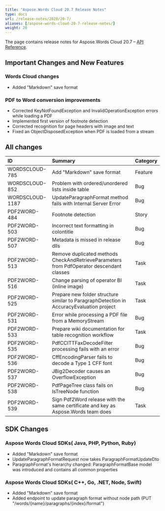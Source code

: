 ```yaml
---
title: "Aspose.Words Cloud 20.7 Release Notes"
type: docs
url: /release-notes/2020/20-7/
aliases: [/aspose-words-cloud-20-7-release-notes/]
weight: 20
---
```


The page contains release notes for Aspose.Words Cloud 20.7 – [API Reference](https://apireference.aspose.cloud/words/).

## Important Changes and New Features

### Words Cloud changes

- Added "Markdown" save format

### PDF to Word conversion improvements

- Corrected KeyNotFoundException and InvalidOperationException errors while loading a PDF
- Implemented first version of footnote detection
- Corrected recognition for page headers with image and text
- Fixed an ObjectDisposedException when PDF is loaded from a stream

## All changes

|ID|Summary|Category|
| :- | :- | :- |
|WORDSCLOUD-785|Add "Markdown" save format|Feature|
|WORDSCLOUD-852|Problem with ordered/unordered lists inside table|Bug|
|WORDSCLOUD-1187|UpdateParagraphFormat method fails with Internal Server Error|Bug|
|PDF2WORD-484 |Footnote detection |Story|
|PDF2WORD-503 |Incorrect text formatting in colontitle |Bug|
|PDF2WORD-507 |Metadata is missed in release dlls |Bug|
|PDF2WORD-513 |Remove duplicated methods CheckAndRetrieveParameters from PdfOperator descendant classes |Task|
|PDF2WORD-516 |Change parsing of operator BI (inline image) |Task|
|PDF2WORD-525 |Prepare new folder structure similar to ParagraphDetection in AccuracyEvaluation project |Task|
|PDF2WORD-531 |Error while processing a PDF file from a MemoryStream |Bug|
|PDF2WORD-533 |Prepare wiki documentation for table recognition workflow |Task|
|PDF2WORD-535 |PdfCCITTFaxDecodeFilter processing fails with an error |Bug|
|PDF2WORD-536 |CffEncodingParser fails to decode a Type 1 CFF font |Bug|
|PDF2WORD-537 |JBig2Decoder causes an OverflowException |Bug|
|PDF2WORD-538 |PdfPageTree class fails on IsTreeNode function |Bug|
|PDF2WORD-539 |Sign Pdf2Word release with the same certificate and key as Aspose.Words team does |Task|

## SDK Changes

### Aspose Words Cloud SDKs( Java, PHP, Python, Ruby)

- Added "Markdown" save format
- UpdateParagraphFormatRequest now takes ParagraphFormatUpdateDto
- ParagraphFormat's hierarchy changed: ParagraphFormatBase model was introduced and contains all common properties

### Aspose Words Cloud SDKs( C++, Go, .NET, Node, Swift)

- Added "Markdown" save format
- Added endpoint to update paragraph format without node path (PUT "/words/{name}/paragraphs/{index}/format")

